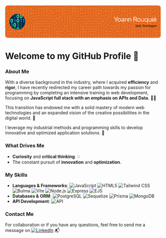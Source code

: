 ![Header](github-header-image.png)

# Welcome to my GitHub Profile 👋

### About Me
With a diverse background in the industry, where I acquired **efficiency** and **rigor**, I have recently redirected my career path towards my passion for programming by completing an intensive training in web development, focusing on **JavaScript full stack with an emphasis on APIs and Data**. 👨‍💻

This transition has endowed me with a solid mastery of modern web technologies and an expanded vision of the creative possibilities in the digital world. 🧠

I leverage my industrial methods and programming skills to develop innovative and optimized application solutions. 🧰

### What Drives Me
- **Curiosity** and **critical thinking**. 💡
- The constant pursuit of **innovation** and **optimization**.

### My Skills
- **Languages & Frameworks**: ![JavaScript](https://img.shields.io/badge/-JavaScript-F7DF1E?style=flat-square&logo=javascript&logoColor=black)
![HTML5](https://img.shields.io/badge/-HTML5-E34F26?style=flat-square&logo=html5&logoColor=white)
![Tailwind CSS](https://img.shields.io/badge/-Tailwind_CSS-38B2AC?style=flat-square&logo=tailwind-css&logoColor=white)
![Bulma](https://img.shields.io/badge/-Bulma-00D1B2?style=flat-square&logo=bulma&logoColor=white)
![Vite](https://img.shields.io/badge/-Vite-646CFF?style=flat-square&logo=vite&logoColor=white)
![Node.js](https://img.shields.io/badge/-Node.js-339933?style=flat-square&logo=nodedotjs&logoColor=white)
![Express](https://img.shields.io/badge/-Express-000000?style=flat-square&logo=express&logoColor=white)
![EJS](https://img.shields.io/badge/-EJS-939393?style=flat-square&logo=ejs&logoColor=white)
- **Databases & ORM**: ![PostgreSQL](https://img.shields.io/badge/-PostgreSQL-336791?style=flat-square&logo=postgresql&logoColor=white)
![Sequelize](https://img.shields.io/badge/-Sequelize-52B0E7?style=flat-square&logo=sequelize&logoColor=white)
![Prisma](https://img.shields.io/badge/Prisma-3982CE?style=flat-square&logo=Prisma&logoColor=white)
![MongoDB](https://img.shields.io/badge/MongoDB-%234ea94b.svg?style=flat-square&logo=mongodb&logoColor=white)
- **API Development**: ![API](https://img.shields.io/badge/-API-0298C3?style=flat-square&logo=rest&logoColor=white)

### Contact Me
For collaboration or if you have any questions, feel free to send me a message on [![LinkedIn](https://img.shields.io/badge/-LinkedIn-0077B5?style=flat-square&logo=linkedin&logoColor=white)](https://www.linkedin.com/in/yoannrouquie/) 📬

